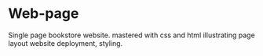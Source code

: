 # Web-page
Single page bookstore website. mastered with css and html illustrating page layout website deployment, styling.
